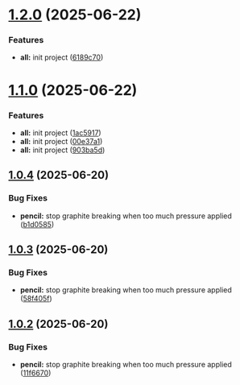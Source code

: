 # [1.2.0](https://github.com/eyal-test/test11/compare/v1.1.0...v1.2.0) (2025-06-22)


### Features

* **all:** init project ([6189c70](https://github.com/eyal-test/test11/commit/6189c700bff34de8e5af0b7e00e1c760c867a317))

# [1.1.0](https://github.com/eyal-test/test11/compare/v1.0.4...v1.1.0) (2025-06-22)


### Features

* **all:** init project ([1ac5917](https://github.com/eyal-test/test11/commit/1ac59171acc633bada3a99b204aa40b34440108a))
* **all:** init project ([00e37a1](https://github.com/eyal-test/test11/commit/00e37a18bd914053eaf2edb5c11d91359088e114))
* **all:** init project ([903ba5d](https://github.com/eyal-test/test11/commit/903ba5dd9d3e4978927847045f28d4f8f95c2904))

## [1.0.4](https://github.com/eyal-test/test11/compare/v1.0.3...v1.0.4) (2025-06-20)


### Bug Fixes

* **pencil:** stop graphite breaking when too much pressure applied ([b1d0585](https://github.com/eyal-test/test11/commit/b1d05855f72788f980155a66a3247001089c1f5d))

## [1.0.3](https://github.com/eyal-test/test11/compare/v1.0.2...v1.0.3) (2025-06-20)


### Bug Fixes

* **pencil:** stop graphite breaking when too much pressure applied ([58f405f](https://github.com/eyal-test/test11/commit/58f405f5e986db37f1edcdea1315983b203c8523))

## [1.0.2](https://github.com/eyal-test/test11/compare/v1.0.1...v1.0.2) (2025-06-20)


### Bug Fixes

* **pencil:** stop graphite breaking when too much pressure applied ([11f6670](https://github.com/eyal-test/test11/commit/11f667009898af01272d8baf94e3f1d14dedc48a))
